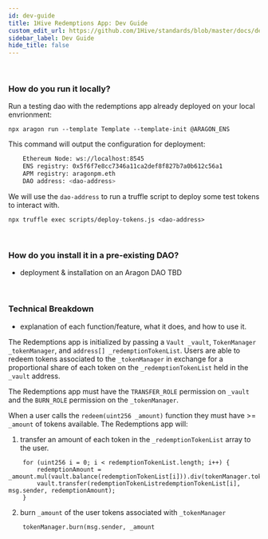 ```yaml
---
id: dev-guide
title: 1Hive Redemptions App: Dev Guide
custom_edit_url: https://github.com/1Hive/standards/blob/master/docs/dev-guide.md
sidebar_label: Dev Guide
hide_title: false
---
```

<!-- This file is generated by /website/scripts/sync-util.js - changes will be overwritten! -->

<br>

### How do you run it locally?

Run a testing dao with the redemptions app already deployed on your local envrionment:

`npx aragon run --template Template --template-init @ARAGON_ENS`

This command will output the configuration for deployment:

```sh
    Ethereum Node: ws://localhost:8545
    ENS registry: 0x5f6f7e8cc7346a11ca2def8f827b7a0b612c56a1
    APM registry: aragonpm.eth
    DAO address: <dao-address>
```

We will use the `dao-address` to run a truffle script to deploy some test tokens to interact with.

`npx truffle exec scripts/deploy-tokens.js <dao-address>`

<br>

### How do you install it in a pre-existing DAO?
- deployment & installation on an Aragon DAO TBD

<br>

### Technical Breakdown 
- explanation of each function/feature, what it does, and how to use it. 

The Redemptions app is initialized by passing a `Vault _vault`, `TokenManager _tokenManager`, and `address[] _redemptionTokenList`. Users are able to redeem tokens associated to the `_tokenManager` in exchange for a proportional share of each token on the `_redemptionTokenList` held in the `_vault` address.

The Redemptions app must have the `TRANSFER_ROLE` permission on `_vault` and the `BURN_ROLE` permission on the `_tokenManager`.

When a user calls the `redeem(uint256 _amount)` function they must have >= `_amount` of tokens available. The Redemptions app will:

1. transfer an amount of each token in the `_redemptionTokenList` array to the user.

```
    for (uint256 i = 0; i < redemptionTokenList.length; i++) {
        redemptionAmount = _amount.mul(vault.balance(redemptionTokenList[i])).div(tokenManager.token().totalSupply());
        vault.transfer(redemptionTokenListredemptionTokenList[i], msg.sender, redemptionAmount);
    }
```

2. burn `_amount` of the user tokens associated with `_tokenManager`

```
    tokenManager.burn(msg.sender, _amount
```

<br>
